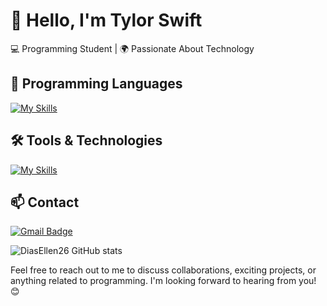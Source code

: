 # 👋 Hello, I'm Tylor Swift

💻 Programming Student | 🌍 Passionate About Technology  

## 🚀 Programming Languages  
[![My Skills](https://skillicons.dev/icons?i=java,python,javascript,c,php)](https://skillicons.dev)  

## 🛠️ Tools & Technologies  
[![My Skills](https://skillicons.dev/icons?i=vscode,eclipse,mysql,bootstrap,git,github)](https://skillicons.dev)  

## 📫 Contact  

[![Gmail Badge](https://img.shields.io/badge/-YourEmail-006bed?style=flat-square&logo=Gmail&logoColor=white&link=mailto:YourEmail)](mailto:YourEmail)  


![DiasEllen26 GitHub stats](https://github-readme-stats.vercel.app/api?username=TylorSwift2&show_icons=true&theme=radical)  

Feel free to reach out to me to discuss collaborations, exciting projects, or anything related to programming. I'm looking forward to hearing from you! 😊  
